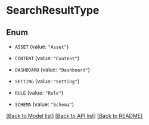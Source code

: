 # SearchResultType

## Enum


* `ASSET` (value: `"Asset"`)

* `CONTENT` (value: `"Content"`)

* `DASHBOARD` (value: `"Dashboard"`)

* `SETTING` (value: `"Setting"`)

* `RULE` (value: `"Rule"`)

* `SCHEMA` (value: `"Schema"`)


[[Back to Model list]](../README.md#documentation-for-models) [[Back to API list]](../README.md#documentation-for-api-endpoints) [[Back to README]](../README.md)


